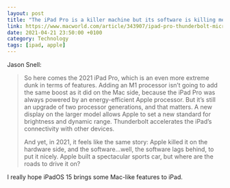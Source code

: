 ```yaml
--- 
layout: post 
title: "The iPad Pro is a killer machine but its software is killing me" 
link: https://www.macworld.com/article/343907/ipad-pro-thunderbolt-micro-led-xdr-display-m1-apps-speed.html
date: 2021-04-21 23:50:00 +0100 
category: Technology 
tags: [ipad, apple] 
--- 
```


Jason Snell:
> So here comes the 2021 iPad Pro, which is an even more extreme dunk in terms of features. Adding an M1 processor isn’t going to add the same boost as it did on the Mac side, because the iPad Pro was always powered by an energy-efficient Apple processor. But it’s still an upgrade of two processor generations, and that matters. A new display on the larger model allows Apple to set a new standard for brightness and dynamic range. Thunderbolt accelerates the iPad’s connectivity with other devices.
>
>And yet, in 2021, it feels like the same story: Apple killed it on the hardware side, and the software…well, the software lags behind, to put it nicely. Apple built a spectacular sports car, but where are the roads to drive it on?

I really hope iPadOS 15 brings some Mac-like features to iPad. 
